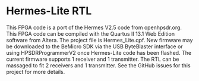 
Hermes-Lite RTL
===============

This FPGA code is a port of the Hermes V2.5 code from openhpsdr.org. This FPGA code can be compiled with the Quartus II 13.1 Web Edition software from Altera. The project file is Hermes_Lite.qpf. New firmware may be downloaded to the BeMicro SDK via the USB ByteBlaster interface or using HPSDRProgrammerV2 once Hermes-Lite code has been flashed. The current firmware supports 1 receiver and 1 transmitter. The RTL can be massaged to fit 2 receivers and 1 transmitter. See the GitHub issues for this project for more details.


